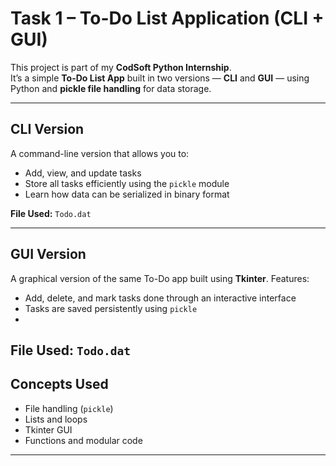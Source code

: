 # Task 1 – To-Do List Application (CLI + GUI)

This project is part of my **CodSoft Python Internship**.  
It’s a simple **To-Do List App** built in two versions — **CLI** and **GUI** — using Python and **pickle file handling** for data storage.

---

## CLI Version
A command-line version that allows you to:
- Add, view, and update tasks
- Store all tasks efficiently using the `pickle` module
- Learn how data can be serialized in binary format

**File Used:** `Todo.dat`

---

## GUI Version
A graphical version of the same To-Do app built using **Tkinter**.
Features:
- Add, delete, and mark tasks done through an interactive interface
- Tasks are saved persistently using `pickle`
- 
**File Used:** `Todo.dat`
---

## Concepts Used
- File handling (`pickle`)
- Lists and loops
- Tkinter GUI
- Functions and modular code

---
